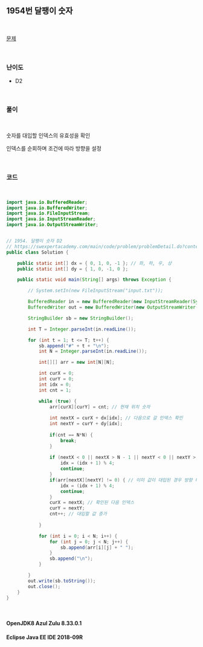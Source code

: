 ## 1954번 달팽이 숫자

<br>

[문제](https://swexpertacademy.com/main/code/problem/problemDetail.do?contestProbId=AV5PobmqAPoDFAUq)

<br>

### 난이도

- D2

<br>

### 풀이

<br>

숫자를 대입할 인덱스의 유효성을 확인

인덱스를 순회하며 조건에 따라 방향을 설정

<br>

### 코드

<br>

```java
import java.io.BufferedReader;
import java.io.BufferedWriter;
import java.io.FileInputStream;
import java.io.InputStreamReader;
import java.io.OutputStreamWriter;


// 1954. 달팽이 숫자 D2
// https://swexpertacademy.com/main/code/problem/problemDetail.do?contestProbId=AV5PobmqAPoDFAUq
public class Solution {

	public static int[] dx = { 0, 1, 0, -1 }; // 좌, 하, 우, 상
	public static int[] dy = { 1, 0, -1, 0 };

	public static void main(String[] args) throws Exception {

		// System.setIn(new FileInputStream("input.txt"));

		BufferedReader in = new BufferedReader(new InputStreamReader(System.in));
		BufferedWriter out = new BufferedWriter(new OutputStreamWriter(System.out));

		StringBuilder sb = new StringBuilder();

		int T = Integer.parseInt(in.readLine());

		for (int t = 1; t <= T; t++) {
			sb.append("#" + t + "\n");
			int N = Integer.parseInt(in.readLine());

			int[][] arr = new int[N][N];

			int curX = 0;
			int curY = 0;
			int idx = 0;
			int cnt = 1;

			while (true) {		
				arr[curX][curY] = cnt; // 현재 위치 숫자
				
				int nextX = curX + dx[idx]; // 다음으로 갈 인덱스 확인
				int nextY = curY + dy[idx];
				
				if(cnt == N*N) {
					break;
				}
				
				if (nextX < 0 || nextX > N - 1 || nextY < 0 || nextY > N - 1) { // 범위를 벗어나는 경우 방향 바꾸기
					idx = (idx + 1) % 4;
					continue;
				}
				if(arr[nextX][nextY] != 0) { // 이미 값이 대입된 경우 방향 바꾸기
					idx = (idx + 1) % 4;
					continue;
				}
				curX = nextX; // 확인된 다음 인덱스
				curY = nextY;
				cnt++; // 대입할 값 증가
				
			}

			for (int i = 0; i < N; i++) {
				for (int j = 0; j < N; j++) {
					sb.append(arr[i][j] + " ");
				}
				sb.append("\n");
			}

		}
		out.write(sb.toString());
		out.close();
	}
}
```

<br>

#### OpenJDK8 Azul Zulu 8.33.0.1
#### Eclipse Java EE IDE 2018-09R